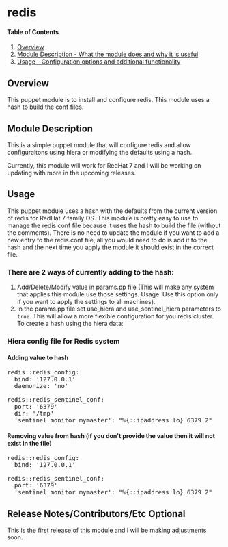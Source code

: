 # redis

#### Table of Contents

1. [Overview](#overview)
2. [Module Description - What the module does and why it is useful](#module-description)
3. [Usage - Configuration options and additional functionality](#usage)

## Overview
This puppet module is to install and configure redis. This module uses a hash to
build the conf files.

## Module Description
This is a simple puppet module that will configure redis and allow configuraitons
using hiera or modifying the defaults using a hash.

Currently, this module will work for RedHat 7 and I will be working on updating with
more in the upcoming releases.

## Usage

This puppet module uses a hash with the defaults from the current version of redis for
RedHat 7 family OS.  This module is pretty easy to use to manage the redis conf file
because it uses the hash to build the file (without the comments). There is no need to
update the module if you want to add a new entry to the redis.conf file, all you would 
need to do is add it to the hash and the next time you apply the module it should exist
in the correct file.

### There are 2 ways of currently adding to the hash:
1.   Add/Delete/Modify value in params.pp file (This will make any system that applies this
     module use those settings.  Usage: Use this option only if you want to apply the settings
     to all machines).
2.   In the params.pp file set use_hiera and use_sentinel_hiera parameters to `true`.  This will
     allow a more flexible configuration for you redis cluster.  To create a hash using the hiera
     data:

### Hiera config file for Redis system

#### Adding value to hash
<pre>
redis::redis_config: 
  bind: '127.0.0.1'
  daemonize: 'no'

redis::redis_sentinel_conf:
  port: '6379'
  dir: '/tmp'
  'sentinel monitor mymaster': "%{::ipaddress_lo} 6379 2"
</pre> 


#### Removing value from hash (if you don't provide the value then it will not exist in the file)
<pre>
redis::redis_config:
  bind: '127.0.0.1'

redis::redis_sentinel_conf:
  port: '6379'
  'sentinel monitor mymaster': "%{::ipaddress_lo} 6379 2"
</pre> 

## Release Notes/Contributors/Etc **Optional**

This is the first release of this module and I will be making adjustments soon.
